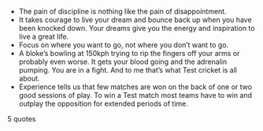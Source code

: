  - The pain of discipline is nothing like the pain of disappointment.
 - It takes courage to live your dream and bounce back up when you have been knocked down. Your dreams give you the energy and inspiration to live a great life.
 - Focus on where you want to go, not where you don’t want to go.
 - A bloke’s bowling at 150kph trying to rip the fingers off your arms or probably even worse. It gets your blood going and the adrenalin pumping. You are in a fight. And to me that’s what Test cricket is all about.
 - Experience tells us that few matches are won on the back of one or two good sessions of play. To win a Test match most teams have to win and outplay the opposition for extended periods of time.

5 quotes